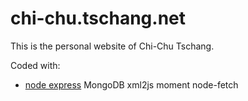 # chi-chu.tschang.net
This is the personal website of Chi-Chu Tschang.

Coded with:
<ul>
	<li>
	<a href="https://expressjs.com/">node express</a>
	MongoDB
	xml2js
	moment
	node-fetch
	</li>
</ul>
